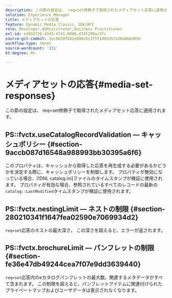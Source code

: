 ```yaml
---
description: この節の設定は、 req=set修飾子で取得されたメディアセット応答に適用されます。
solution: Experience Manager
title: メディアセットの応答
feature: Dynamic Media Classic、SDK/API
role: Developer,Administrator,Business Practitioner
exl-id: e3833726-d345-4741-8096-d74f299ac9fc
source-git-commit: 1ec8b59f442eb96c6c3f5f1405d57a38a86bd056
workflow-type: tm+mt
source-wordcount: '151'
ht-degree: 0%

---
```


# メディアセットの応答{#media-set-responses}

この節の設定は、 req=set修飾子で取得されたメディアセット応答に適用されます。

## PS::fvctx.useCatalogRecordValidation — キャッシュポリシー {#section-9accb087d16548a988993bb30395a6f6}

このプロパティは、キャッシュから取得した応答を再生成する必要があるかどうかを決定する際に、キャッシュポリシーを制御します。 プロパティが無効になっている場合、[!DNL catalog.ini]ファイルのタイムスタンプが検証に使用されます。 プロパティが有効な場合、参照されているすべてのレコードの最新の`catalog::LastModified`タイムスタンプが検証に使用されます。

## PS::fvctx.nestingLimit — ネストの制限 {#section-280210341f1647fea02590e7069934d2}

`req=set`応答のネストの最大深さ。 この深さを超えると、エラーが返されます。

## PS::fvctx.brochureLimit — パンフレットの制限 {#section-fe36e47db49244cea7f07e9dd3639440}

`req=set`応答内のeカタログパンフレットの最大数。関連するメタデータがすべて含まれます。 この制限を超えると、パンフレットアイテムに関連付けられたプライベートマップおよびユーザデータは表示されなくなります。
